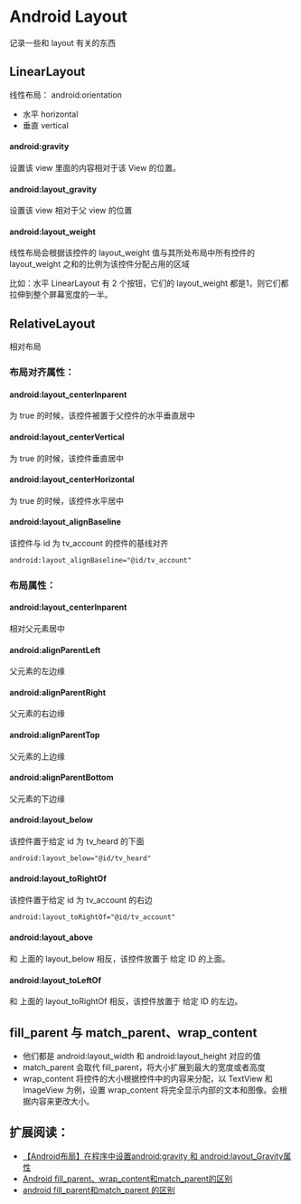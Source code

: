 # Android Layout 
记录一些和 layout 有关的东西

## LinearLayout

线性布局： android:orientation

* 水平 horizontal
* 垂直 vertical


#### android:gravity

设置该 view 里面的内容相对于该 View 的位置。


#### android:layout_gravity

设置该 view 相对于父 view 的位置


#### android:layout_weight

线性布局会根据该控件的 layout_weight 值与其所处布局中所有控件的 layout_weight 之和的比例为该控件分配占用的区域

比如：水平 LinearLayout 有 2 个按钮，它们的 layout_weight 都是1，则它们都拉伸到整个屏幕宽度的一半。



## RelativeLayout

相对布局

### 布局对齐属性：

#### android:layout_centerInparent

为 true 的时候，该控件被置于父控件的水平垂直居中

#### android:layout_centerVertical

为 true 的时候，该控件垂直居中

#### android:layout_centerHorizontal

为 true 的时候，该控件水平居中


#### android:layout_alignBaseline

该控件与 id 为 tv_account 的控件的基线对齐

```xml
android:layout_alignBaseline="@id/tv_account"
```




### 布局属性：

#### android:layout_centerInparent

相对父元素居中

#### android:alignParentLeft

父元素的左边缘

#### android:alignParentRight

父元素的右边缘

#### android:alignParentTop

父元素的上边缘

#### android:alignParentBottom

父元素的下边缘

#### android:layout_below

该控件置于给定 id 为 tv_heard 的下面

```xml
android:layout_below="@id/tv_heard"
```


#### android:layout_toRightOf

该控件置于给定 id 为 tv_account 的右边

```xml
android:layout_toRightOf="@id/tv_account"
```
#### android:layout_above

和 上面的 layout_below 相反，该控件放置于 给定 ID 的上面。

#### android:layout_toLeftOf

和 上面的 layout_toRightOf 相反，该控件放置于 给定 ID 的左边。


## fill_parent 与 match_parent、wrap_content

* 他们都是 android:layout_width 和 android:layout_height 对应的值
* match_parent 会取代 fill_parent，将大小扩展到最大的宽度或者高度
* wrap_content 将控件的大小根据控件中的内容来分配，以 TextView 和 ImageView 为例，设置 wrap_content 将完全显示内部的文本和图像。会根据内容来更改大小。




## 扩展阅读：

* [【Android布局】在程序中设置android:gravity 和 android:layout_Gravity属性](http://blog.csdn.net/feng88724/article/details/6333809)
* [Android fill_parent、wrap_content和match_parent的区别](http://blog.sina.com.cn/s/blog_4ca9ceef0100zwc9.html)
* [android fill_parent和match_parent 的区别](http://www.cnblogs.com/exmyth/archive/2013/05/06/3062685.html)